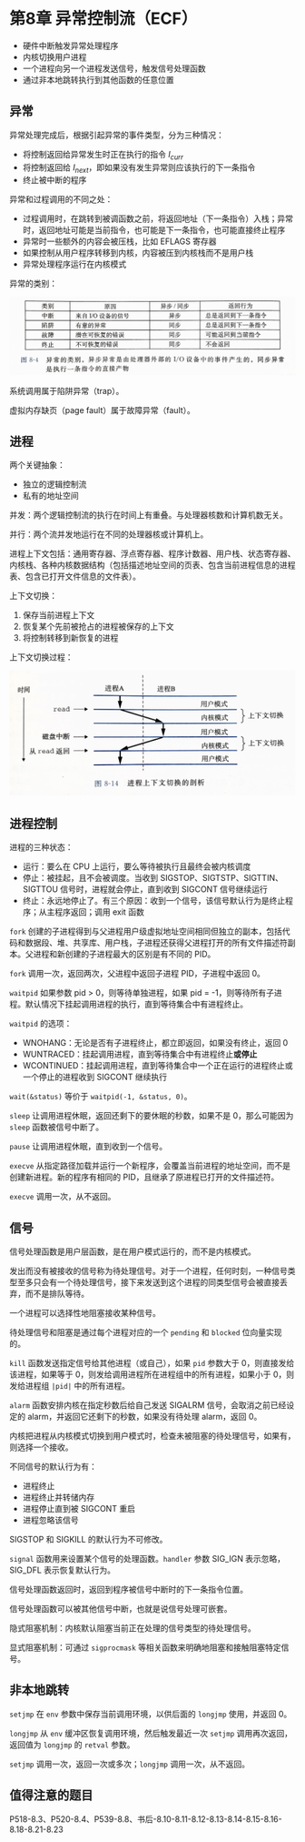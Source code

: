 # 第8章 异常控制流（ECF）

- 硬件中断触发异常处理程序
- 内核切换用户进程
- 一个进程向另一个进程发送信号，触发信号处理函数
- 通过非本地跳转执行到其他函数的任意位置

## 异常

异常处理完成后，根据引起异常的事件类型，分为三种情况：

- 将控制返回给异常发生时正在执行的指令 $I_{curr}$
- 将控制返回给 $I_{next}$，即如果没有发生异常则应该执行的下一条指令
- 终止被中断的程序

异常和过程调用的不同之处：

- 过程调用时，在跳转到被调函数之前，将返回地址（下一条指令）入栈；异常时，返回地址可能是当前指令，也可能是下一条指令，也可能直接终止程序
- 异常时一些额外的内容会被压栈，比如 EFLAGS 寄存器
- 如果控制从用户程序转移到内核，内容被压到内核栈而不是用户栈
- 异常处理程序运行在内核模式

异常的类别：

![](media/15714443422695.jpg)

系统调用属于陷阱异常（trap）。

虚拟内存缺页（page fault）属于故障异常（fault）。

## 进程

两个关键抽象：

- 独立的逻辑控制流
- 私有的地址空间

并发：两个逻辑控制流的执行在时间上有重叠。与处理器核数和计算机数无关。

并行：两个流并发地运行在不同的处理器核或计算机上。

进程上下文包括：通用寄存器、浮点寄存器、程序计数器、用户栈、状态寄存器、内核栈、各种内核数据结构（包括描述地址空间的页表、包含当前进程信息的进程表、包含已打开文件信息的文件表）。

上下文切换：

1. 保存当前进程上下文
2. 恢复某个先前被抢占的进程被保存的上下文
3. 将控制转移到新恢复的进程

上下文切换过程：

![](media/15714465776092.jpg)

## 进程控制

进程的三种状态：

- 运行：要么在 CPU 上运行，要么等待被执行且最终会被内核调度
- 停止：被挂起，且不会被调度。当收到 SIGSTOP、SIGTSTP、SIGTTIN、SIGTTOU 信号时，进程就会停止，直到收到 SIGCONT 信号继续运行
- 终止：永远地停止了。有三个原因：收到一个信号，该信号默认行为是终止程序；从主程序返回；调用 exit 函数

`fork` 创建的子进程得到与父进程用户级虚拟地址空间相同但独立的副本，包括代码和数据段、堆、共享库、用户栈，子进程还获得父进程打开的所有文件描述符副本。父进程和新创建的子进程最大的区别是有不同的 PID。

`fork` 调用一次，返回两次，父进程中返回子进程 PID，子进程中返回 0。

`waitpid` 如果参数 pid > 0，则等待单独进程，如果 pid = -1，则等待所有子进程。默认情况下挂起调用进程的执行，直到等待集合中有进程终止。

`waitpid` 的选项：

- WNOHANG：无论是否有子进程终止，都立即返回，如果没有终止，返回 0
- WUNTRACED：挂起调用进程，直到等待集合中有进程终止**或停止**
- WCONTINUED：挂起调用进程，直到等待集合中一个正在运行的进程终止或一个停止的进程收到 SIGCONT 继续执行

`wait(&status)` 等价于 `waitpid(-1, &status, 0)`。

`sleep` 让调用进程休眠，返回还剩下的要休眠的秒数，如果不是 0，那么可能因为 `sleep` 函数被信号中断了。

`pause` 让调用进程休眠，直到收到一个信号。

`execve` 从指定路径加载并运行一个新程序，会覆盖当前进程的地址空间，而不是创建新进程。新的程序有相同的 PID，且继承了原进程已打开的文件描述符。

`execve` 调用一次，从不返回。

## 信号

信号处理函数是用户层函数，是在用户模式运行的，而不是内核模式。

发出而没有被接收的信号称为待处理信号。对于一个进程，任何时刻，一种信号类型至多只会有一个待处理信号，接下来发送到这个进程的同类型信号会被直接丢弃，而不是排队等待。

一个进程可以选择性地阻塞接收某种信号。

待处理信号和阻塞是通过每个进程对应的一个 `pending` 和 `blocked` 位向量实现的。

`kill` 函数发送指定信号给其他进程（或自己），如果 `pid` 参数大于 0，则直接发给该进程，如果等于 0，则发给调用进程所在进程组中的所有进程，如果小于 0，则发给进程组 `|pid|` 中的所有进程。

`alarm` 函数安排内核在指定秒数后给自己发送 SIGALRM 信号，会取消之前已经设定的 alarm，并返回它还剩下的秒数，如果没有待处理 alarm，返回 0。

内核把进程从内核模式切换到用户模式时，检查未被阻塞的待处理信号，如果有，则选择一个接收。

不同信号的默认行为有：

- 进程终止
- 进程终止并转储内存
- 进程停止直到被 SIGCONT 重启
- 进程忽略该信号

SIGSTOP 和 SIGKILL 的默认行为不可修改。

`signal` 函数用来设置某个信号的处理函数。`handler` 参数 SIG_IGN 表示忽略，SIG_DFL 表示恢复默认行为。

信号处理函数返回时，返回到程序被信号中断时的下一条指令位置。

信号处理函数可以被其他信号中断，也就是说信号处理可嵌套。

隐式阻塞机制：内核默认阻塞当前正在处理的信号类型的待处理信号。

显式阻塞机制：可通过 `sigprocmask` 等相关函数来明确地阻塞和接触阻塞特定信号。

## 非本地跳转

`setjmp` 在 `env` 参数中保存当前调用环境，以供后面的 `longjmp` 使用，并返回 0。

`longjmp` 从 `env` 缓冲区恢复调用环境，然后触发最近一次 `setjmp` 调用再次返回，返回值为 `longjmp` 的 `retval` 参数。

`setjmp` 调用一次，返回一次或多次；`longjmp` 调用一次，从不返回。

## 值得注意的题目

P518-8.3、P520-8.4、P539-8.8、书后-8.10-8.11-8.12-8.13-8.14-8.15-8.16-8.18-8.21-8.23
